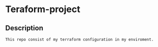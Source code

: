 # Teraform-project
## Description
```sh
This repo consist of my terraform configuration in my enviroment. 
```
